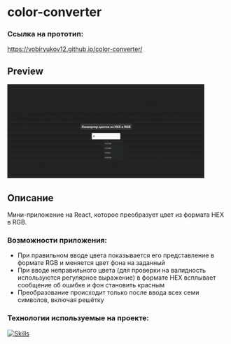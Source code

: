 # color-converter
### Ссылка на прототип:

https://vobiryukov12.github.io/color-converter/

## Preview

<img src='./src/assets/color-converter.gif' width='450'>

## Описание
Мини-приложение на React, которое преобразует цвет из формата HEX в RGB.

### Возможности приложения:
- При правильном вводе цвета показывается его представление в формате RGB и меняется цвет фона на заданный
- При вводе неправильного цвета (для проверки на валидность используются регулярное выражение) в формате HEX всплывает сообщение об ошибке и фон становить красным
- Преобразование происходит только после ввода всех семи символов, включая решётку

### Технологии используемые на проекте:
[![Skills](https://skillicons.dev/icons?i=react,js,css,vite)](https://skillicons.dev)
